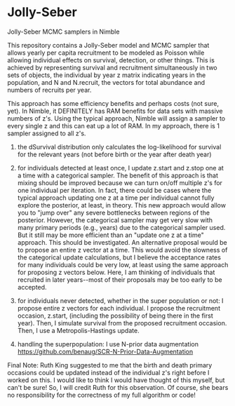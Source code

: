 # Jolly-Seber
Jolly-Seber MCMC samplers in Nimble


This repository contains a Jolly-Seber model and MCMC sampler that allows yearly per capita recruitment to be modeled as Poisson while allowing individual effects on survival, detection, or other things. This is achieved by representing survival and recruitment simultaneously in two sets of objects, the individual by year z matrix indicating years in the population, and N and N.recruit, the vectors for total abundance and numbers of recruits per year.

This approach has some efficiency benefits and perhaps costs (not sure, yet). In Nimble, it DEFINITELY has RAM benefits for data sets with massive numbers of z's. Using the typical approach, Nimble will assign a sampler to every single z and this can eat up a lot of RAM. In my approach, there is 1 sampler assigned to all z's. 

1) the dSurvival distribution only calculates the log-likelihood for survival for the relevant years (not before birth or the year after death year)

2) for individuals detected at least once, I update z.start and z.stop one at a time with a categorical sampler. The benefit of this approach is that mixing should be improved because we can turn on/off multiple z's for one individual per iteration. In fact, there could be cases where the typical approach updating one z at a time per individual cannot fully explore the posterior, at least, in theory. This new approach would allow you to "jump over" any severe bottlenecks between regions of the posterior. However, the categorical sampler may get very slow with many primary periods (e.g., years) due to the categorical sampler used. But it still may be more efficient than an "update one z at a time" approach. This should be investigated. An alternative proposal would be to propose an entire z vector at a time. This would avoid the slowness of the categorical update calculations, but I believe the acceptance rates for many individuals could be very low, at least using the same approach for proposing z vectors below. Here, I am thinking of individuals that recruited in later years--most of their proposals may be too early to be accepted.

3) for individuals never detected, whether in the super population or not: I propose entire z vectors for each individual. I propose the recruitment occasion, z.start, (including the possibility of being there in the first year). Then, I simulate survival from the proposed recruitment occasion. Then, I use a Metropolis-Hastings update. 

4) handling the superpopulation: I use N-prior data augmentation https://github.com/benaug/SCR-N-Prior-Data-Augmentation


Final Note: Ruth King suggested to me that the birth and death primary occasions could be updated instead of the individual z's right before I worked on this. I would like to think I would have thought of this myself, but can't be sure! So, I will credit Ruth for this observation. Of course, she bears no responsibility for the correctness of my full algorithm or code!
